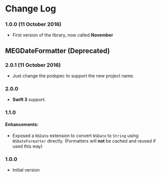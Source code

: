 # Change Log

### 1.0.0 (11 October 2016)
- First version of the library, now called **November**

## MEGDateFormatter (Deprecated)
### 2.0.1 (11 October 2016)
- Just change the podspec to support the new project name. 

### 2.0.0
- **Swift 3** support. 

### 1.1.0
#### Enhancements:
- Exposed a `NSDate` extension to convert `NSDate` to `String` using `NSDateFormatter` directly.  (Formatters will **not** be cached and reused if used this way) 

### 1.0.0
- Initial version